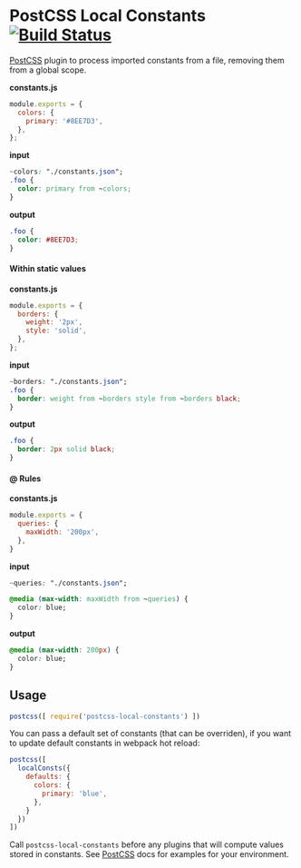 # PostCSS Local Constants [![Build Status][ci-img]][ci]

[PostCSS] plugin to process imported constants from a file, removing them from a global scope.

[PostCSS]: https://github.com/postcss/postcss
[ci-img]:  https://travis-ci.org/ojame/postcss-local-constants.svg
[ci]:      https://travis-ci.org/ojame/postcss-local-constants

**constants.js**
```js
module.exports = {
  colors: {
    primary: '#8EE7D3',
  },
};
```

**input**
```css
~colors: "./constants.json";
.foo {
  color: primary from ~colors;
}
```

**output**
```css
.foo {
  color: #8EE7D3;
}
```

#### Within static values

**constants.js**
```js
module.exports = {
  borders: {
    weight: '2px',
    style: 'solid',
  },
};
```

**input**
```css
~borders: "./constants.json";
.foo {
  border: weight from ~borders style from ~borders black;
}
```

**output**
```css
.foo {
  border: 2px solid black;
}
```

#### @ Rules

**constants.js**
```js
module.exports = {
  queries: {
    maxWidth: '200px',
  },
}
```

**input**
```css
~queries: "./constants.json";

@media (max-width: maxWidth from ~queries) {
  color: blue;
}
```

**output**
```css
@media (max-width: 200px) {
  color: blue;
}
```

## Usage

```js
postcss([ require('postcss-local-constants') ])
```

You can pass a default set of constants (that can be overriden), if you want to update default constants in webpack hot reload:


```js
postcss([
  localConsts({
    defaults: {
      colors: {
        primary: 'blue',
      },
    }
  })
])
```

Call `postcss-local-constants` before any plugins that will compute values stored in constants. See [PostCSS] docs for examples for your environment.
